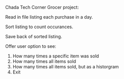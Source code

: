 Chada Tech Corner Grocer project:

Read in file listing each purchase in a day.

Sort listing to count occurances. 

Save back of sorted listing.

Offer user option to see:
  1. How many times a specific item was sold
  2. How many times all items sold
  3. How many times all items sold, but as a historgram
  4. Exit
